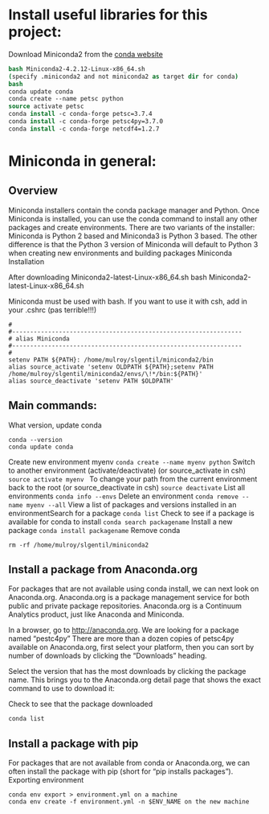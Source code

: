 # Install useful libraries for this project:


Download Miniconda2 from the [conda website](https://conda.io/miniconda.html)
```csh
bash Miniconda2-4.2.12-Linux-x86_64.sh
(specify .miniconda2 and not miniconda2 as target dir for conda)
bash
conda update conda
conda create --name petsc python
source activate petsc
conda install -c conda-forge petsc=3.7.4
conda install -c conda-forge petsc4py=3.7.0
conda install -c conda-forge netcdf4=1.2.7
```


# Miniconda in general:

## Overview

Miniconda installers contain the conda package manager and Python.
Once Miniconda is installed, you can use the conda command to install any other packages and create environments.
There are two variants of the installer: Miniconda is Python 2 based and Miniconda3 is Python 3 based.
The other difference is that the Python 3 version of Miniconda will default to Python 3 when creating new environments and building packages
Miniconda
Installation

After downloading Miniconda2-latest-Linux-x86_64.sh
bash Miniconda2-latest-Linux-x86_64.sh

Miniconda must be used with bash. If you want to use it with csh, add in your .cshrc (pas terrible!!!)
```
#
#----------------------------------------------------------------
# alias Miniconda
#----------------------------------------------------------------
#
setenv PATH ${PATH}: /home/mulroy/slgentil/miniconda2/bin
alias source_activate 'setenv OLDPATH ${PATH};setenv PATH /home/mulroy/slgentil/miniconda2/envs/\!*/bin:${PATH}'
alias source_deactivate 'setenv PATH $OLDPATH'
```

## Main commands:
What version, update conda
```
conda --version
conda update conda
```
Create new environment myenv
```conda create --name myenv python```
Switch to another environment (activate/deactivate) (or source_activate in csh)
```source activate myenv ```
To change your path from the current environment back to the root (or source_deactivate in csh)
```source deactivate```
List all environments
```conda info --envs```
Delete an environment
```conda remove --name myenv --all```
View a list of packages and versions installed in an environmentSearch for a package
```conda list```
Check to see if a package is available for conda to install
```conda search packagename```
Install a new package
```conda install packagename```
Remove conda
```
rm -rf /home/mulroy/slgentil/miniconda2 
```

## Install a package from Anaconda.org

For packages that are not available using conda install, we can next look on Anaconda.org. Anaconda.org is a package management service for both public and private package repositories. Anaconda.org is a Continuum Analytics product, just like Anaconda and Miniconda.

In a browser, go to http://anaconda.org. We are looking for a package named “pestc4py”
There are more than a dozen copies of petsc4py available on Anaconda.org, first select your platform, then you can sort by number of downloads by clicking the “Downloads” heading.

Select the version that has the most downloads by clicking the package name. This brings you to the Anaconda.org detail page that shows the exact command to use to download it:

Check to see that the package downloaded
```
conda list
```

## Install a package with pip

For packages that are not available from conda or Anaconda.org, we can often install the package with pip (short for “pip installs packages”).
Exporting environment

```
conda env export > environment.yml on a machine
conda env create -f environment.yml -n $ENV_NAME on the new machine
```


